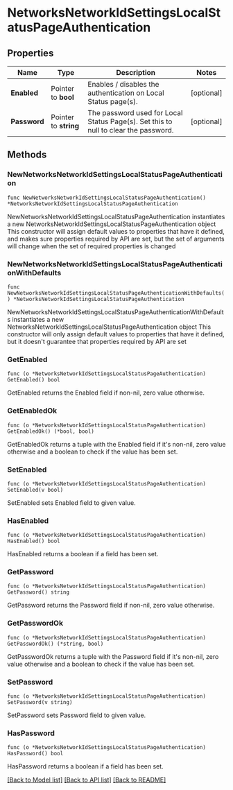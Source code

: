 # NetworksNetworkIdSettingsLocalStatusPageAuthentication

## Properties

Name | Type | Description | Notes
------------ | ------------- | ------------- | -------------
**Enabled** | Pointer to **bool** | Enables / disables the authentication on Local Status page(s). | [optional] 
**Password** | Pointer to **string** | The password used for Local Status Page(s). Set this to null to clear the password. | [optional] 

## Methods

### NewNetworksNetworkIdSettingsLocalStatusPageAuthentication

`func NewNetworksNetworkIdSettingsLocalStatusPageAuthentication() *NetworksNetworkIdSettingsLocalStatusPageAuthentication`

NewNetworksNetworkIdSettingsLocalStatusPageAuthentication instantiates a new NetworksNetworkIdSettingsLocalStatusPageAuthentication object
This constructor will assign default values to properties that have it defined,
and makes sure properties required by API are set, but the set of arguments
will change when the set of required properties is changed

### NewNetworksNetworkIdSettingsLocalStatusPageAuthenticationWithDefaults

`func NewNetworksNetworkIdSettingsLocalStatusPageAuthenticationWithDefaults() *NetworksNetworkIdSettingsLocalStatusPageAuthentication`

NewNetworksNetworkIdSettingsLocalStatusPageAuthenticationWithDefaults instantiates a new NetworksNetworkIdSettingsLocalStatusPageAuthentication object
This constructor will only assign default values to properties that have it defined,
but it doesn't guarantee that properties required by API are set

### GetEnabled

`func (o *NetworksNetworkIdSettingsLocalStatusPageAuthentication) GetEnabled() bool`

GetEnabled returns the Enabled field if non-nil, zero value otherwise.

### GetEnabledOk

`func (o *NetworksNetworkIdSettingsLocalStatusPageAuthentication) GetEnabledOk() (*bool, bool)`

GetEnabledOk returns a tuple with the Enabled field if it's non-nil, zero value otherwise
and a boolean to check if the value has been set.

### SetEnabled

`func (o *NetworksNetworkIdSettingsLocalStatusPageAuthentication) SetEnabled(v bool)`

SetEnabled sets Enabled field to given value.

### HasEnabled

`func (o *NetworksNetworkIdSettingsLocalStatusPageAuthentication) HasEnabled() bool`

HasEnabled returns a boolean if a field has been set.

### GetPassword

`func (o *NetworksNetworkIdSettingsLocalStatusPageAuthentication) GetPassword() string`

GetPassword returns the Password field if non-nil, zero value otherwise.

### GetPasswordOk

`func (o *NetworksNetworkIdSettingsLocalStatusPageAuthentication) GetPasswordOk() (*string, bool)`

GetPasswordOk returns a tuple with the Password field if it's non-nil, zero value otherwise
and a boolean to check if the value has been set.

### SetPassword

`func (o *NetworksNetworkIdSettingsLocalStatusPageAuthentication) SetPassword(v string)`

SetPassword sets Password field to given value.

### HasPassword

`func (o *NetworksNetworkIdSettingsLocalStatusPageAuthentication) HasPassword() bool`

HasPassword returns a boolean if a field has been set.


[[Back to Model list]](../README.md#documentation-for-models) [[Back to API list]](../README.md#documentation-for-api-endpoints) [[Back to README]](../README.md)


